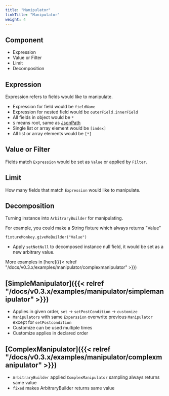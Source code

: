 ```yaml
---
title: "Manipulator"
linkTitle: "Manipulator"
weight: 4
---
```



## Component

- Expression
- Value or Filter
- Limit
- Decomposition

## Expression
Expression refers to fields would like to manipulate.

- Expression for field would be `fieldName`
- Expression for nested field would be `outerField.innerField`
- All fields in object would be `*`
- `$` means root, same as [JsonPath](https://github.com/json-path/JsonPath)
- Single list or array element would be `[index]`
- All list or array elements would be `[*]`

## Value or Filter
Fields match `Expression` would be set as `Value` or applied by `Filter`.

## Limit
How many fields that match `Expression` would like to manipulate.

## Decomposition
Turning instance into `ArbitraryBuilder` for manipulating. 

For example, you could make a String fixture which always returns "Value"

```
fixtureMonkey.giveMeBuilder("Value")
``` 

* Apply `setNotNull` to decomposed instance null field, it would be set as a new arbitrary value.
  
More examples in [here]({{< relref "/docs/v0.3.x/examples/manipulator/complexmanipulator" >}})

## [SimpleManipulator]({{< relref "/docs/v0.3.x/examples/manipulator/simplemanipulator" >}})
- Applies in given order, `set` → `setPostCondition` → `customize`
- `Manipulators` with same `Experssion` overwrite previous `Manipulator` except for `setPostcondition`
- Customize can be used multiple times
- Customize applies in declared order

## [ComplexManipulator]({{< relref "/docs/v0.3.x/examples/manipulator/complexmanipulator" >}})
- `ArbitraryBuilder` applied `ComplexManipulator` sampling always returns same value
- `fixed` makes ArbitraryBuilder returns same value
